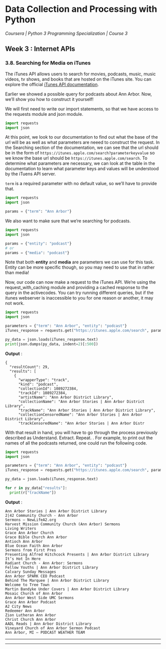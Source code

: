 # Data Collection and Processing with Python
*Coursera | Python 3 Programming Specialization | Course 3*

## Week 3 : Internet APIs
### 3.8. Searching for Media on iTunes

The iTunes API allows users to search for movies, podcasts, music, music videos, tv shows, and books that are hosted on the iTunes site. You can explore the official [iTunes API documentation](https://affiliate.itunes.apple.com/resources/documentation/itunes-store-web-service-search-api/).

Earlier we showed a possible query for podcasts about Ann Arbor. Now, we’ll show you how to construct it yourself!

We will first need to write our import statements, so that we have access to the requests module and json module.


```python
import requests
import json
```


At this point, we look to our documentation to find out what the base of the url will be as well as what parameters are neeed to construct the request. In the Searching section of the documentation, we can see that the url should be in the form of `https://itunes.apple.com/search?parameterkeyvalue` so we know the base url should be `https://itunes.apple.com/search`. To determine what parameters are necessary, we can look at the table in the documentation to learn what parameter keys and values will be understood by the iTuens API server.

`term` is a required parameter with no default value, so we’ll have to provide that.

```python
import requests
import json

params = {"term": "Ann Arbor"}
```

We also want to make sure that we’re searching for podcasts.

```python
import requests
import json

params = {"entity": "podcast"}
# or
params = {"media": "podcast"}
```

Note that both **entity** and **media** are parameters we can use for this task. Entity can be more specific though, so you may need to use that in rather than media!

Now, our code can now make a request to the iTunes API. We’re using the request_with_caching module and providing a cached response to the query in the activecodes. You can try running different queries, but if the itunes webserver is inaccessible to you for one reason or another, it may not work.


```python
import requests
import json

parameters = {"term": "Ann Arbor", "entity": "podcast"}
iTunes_response = requests.get("https://itunes.apple.com/search", params=parameters)

py_data = json.loads(iTunes_response.text)
print(json.dumps(py_data, indent=2)[:500])
```

**Output** :

```
{
  "resultCount": 29,
  "results": [
    {
      "wrapperType": "track",
      "kind": "podcast",
      "collectionId": 1089272384,
      "trackId": 1089272384,
      "artistName": "Ann Arbor District Library",
      "collectionName": "Ann Arbor Stories | Ann Arbor District Library",
      "trackName": "Ann Arbor Stories | Ann Arbor District Library",
      "collectionCensoredName": "Ann Arbor Stories | Ann Arbor District Library",
      "trackCensoredName": "Ann Arbor Stories | Ann Arbor Distr
```

With that result in hand, you will have to go through the process previously described as Understand. Extract. Repeat. . For example, to print out the names of all the podcasts returned, one could run the following code.

```python
import requests
import json

parameters = {"term": "Ann Arbor", "entity": "podcast"}
iTunes_response = requests.get("https://itunes.apple.com/search", params=parameters)

py_data = json.loads(iTunes_response.text)

for r in py_data["results"]:
  print(r["trackName"])
```

**Output** :

```
Ann Arbor Stories | Ann Arbor District Library
2|42 Community Church - Ann Arbor
Sermons – NewLifeA2.org
Harvest Mission Community Church (Ann Arbor) Sermons
Living Writers
Grace Ann Arbor Church
Grace Bible Church Ann Arbor
Antioch Ann Arbor
Blue Ocean Faith Ann Arbor
Sermons from First Pres
Presenting Alfred Hitchcock Presents | Ann Arbor District Library
It’s Hot In Here
Radiant Church - Ann Arbor: Sermons
Fellow Youths | Ann Arbor District Library
Calvary Sunday Messages
Ann Arbor SPARK CEO Podcast
Behind The Marquee | Ann Arbor District Library
Welcome to Tree Town
Martin Bandyke Under Covers | Ann Arbor District Library
Mosaic Church of Ann Arbor
Ann Arbor West Side UMC Sermons
Grace Ann Arbor Podcast
A2 City News
Redeemer Ann Arbor
Zion Lutheran Ann Arbor
Christ Church Ann Arbor
AADL Reads | Ann Arbor District Library
Vineyard Church of Ann Arbor Sermon Podcast
Ann Arbor, MI – PODCAST WEATHER TEAM
```
------
------
